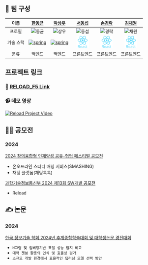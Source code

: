 ## 📌 팀 구성

| 이름 | [한동균](https://github.com/hdg5639) | [박상우](https://github.com/Babsang0826)  | [서동섭](https://github.com/dongsubnambuk) | [손경락](https://github.com/ganglike248) | [김채원](https://github.com/chaeone1) | 
| :-: | :-: | :-: | :-: | :-: | :-: |
| 프로필 | ![동균](https://avatars.githubusercontent.com/u/107734276?v=4) | ![상우](https://avatars.githubusercontent.com/u/109581758?v=4)| ![동섭](https://avatars.githubusercontent.com/u/105368619?v=40559e2f4-9356-4df9-b373-a06030bc0abb) | ![경락](https://avatars.githubusercontent.com/u/81566899?v=4) | ![채원](https://avatars.githubusercontent.com/u/150317567?v=4)
| 기술 스택 | <a href="https://spring.io/" target="_blank" rel="noreferrer"> <img src="https://www.vectorlogo.zone/logos/springio/springio-icon.svg" alt="spring" width="40" height="40"/> </a> | <a href="https://spring.io/" target="_blank" rel="noreferrer"> <img src="https://www.vectorlogo.zone/logos/springio/springio-icon.svg" alt="spring" width="40" height="40"/> </a> | <a href="https://reactjs.org/" target="_blank" rel="noreferrer"> <img src="https://raw.githubusercontent.com/devicons/devicon/master/icons/react/react-original-wordmark.svg" alt="react" width="40" height="40"/> </a> | <a href="https://reactjs.org/" target="_blank" rel="noreferrer"> <img src="https://raw.githubusercontent.com/devicons/devicon/master/icons/react/react-original-wordmark.svg" alt="react" width="40" height="40"/> </a> | <a href="https://reactjs.org/" target="_blank" rel="noreferrer"> <img src="https://raw.githubusercontent.com/devicons/devicon/master/icons/react/react-original-wordmark.svg" alt="react" width="40" height="40"/> </a> | <a href="https://reactjs.org/" target="_blank" rel="noreferrer"> 
| 분류 | 백엔드 | 백엔드 | 프론트엔드 | 프론트엔드 | 프론트엔드 | 

## 프로젝트 링크
### 🔗 [RELOAD_F5 Link](https://github.com/TEAM-CP6Q/Reload_F5)
### 📹 데모 영상  
[![Reload Project Video](https://img.youtube.com/vi/i6RHHxJPSCE/0.jpg)](https://www.youtube.com/watch?v=i6RHHxJPSCE)


##  👨‍💻 공모전

### 2024

[2024 창의융합형 인재양성 공유-협업 페스티벌 공모전](http://www.infoethics.or.kr/main?tpf=board/list&board_code=1&category=)
- 온오프라인 스터디 매칭 서비스(SMASHING)
- 채팅 플랫폼(채팅톡톡)

[과학기술정보통신부 2024 제13회 SW개발 공모전](https://www.wevity.com/?c=find&s=1&sp=contents&sw=%EA%B0%9C%EB%B0%9C&gbn=viewok&gp=1&ix=91621)

- Reload


##  ✍️  논문
### 2024

[한국 정보기술 학회 2024년 추계종합학술대회 및 대학생논문 경진대회](https://ki-it.or.kr/conference/2024)
- `N그램 및 임베딩기반 표절 성능 탐지 비교`
- `대학 챗봇 활용의 인식 및 효율성 평가 `
- `소규모 개발 환경에서 효율적인 딥러닝 모델 선택 방안`